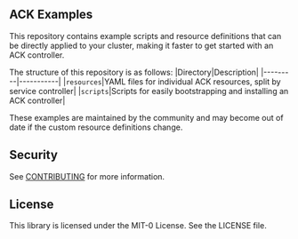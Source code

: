 ## ACK Examples

This repository contains example scripts and resource definitions that can be
directly applied to your cluster, making it faster to get started with an ACK
controller. 

The structure of this repository is as follows:
|Directory|Description|
|---------|-----------|
|`resources`|YAML files for individual ACK resources, split by service controller|
|`scripts`|Scripts for easily bootstrapping and installing an ACK controller|

These examples are maintained by the community and may become out of date if the
custom resource definitions change.

## Security

See [CONTRIBUTING](CONTRIBUTING.md#security-issue-notifications) for more information.

## License

This library is licensed under the MIT-0 License. See the LICENSE file.

